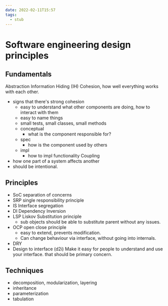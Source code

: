 ```yaml
---
date: 2022-02-11T15:57
tags: 
  - stub
---
```


# Software engineering design principles

## Fundamentals

Abstraction
Information Hiding (IH)
Cohesion, how well everything works with each other.
- signs that there's strong cohesion
  - easy to understand what other components are doing,
    how to interact with them
  - easy to name things
  - small tests, small classes, small methods
  - conceptual
    - what is the component responsible for?
  - spec
    - how is the component used by others
  - impl
    - how to impl functionality
Coupling
- how one part of a system affects another
- should be intentional.

## Principles

- SoC separation of concerns
- SRP single responsibility principle
- IS Interface segregation
- DI Dependency Inversion
- LSP Liskov Substitution principle
  - sub objects should be able to substitute parent without any issues.
- OCP open close principle
  - easy to extend, prevents modification.
  - Can change behaviour via interface, without going into internals.
- DRY
- Design to interface (d2i)
  Make it easy for people to understand and use your interface.
  that should be primary concern.
  
## Techniques

- decomposition, modularization, layering
- inheritance
- parameterization
- tabulation
